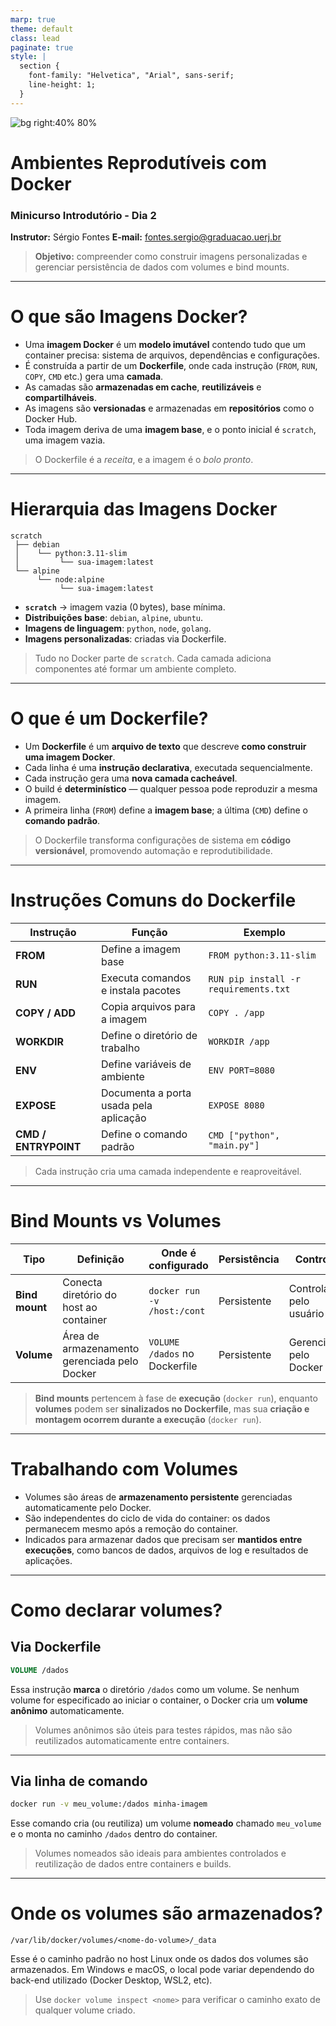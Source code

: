 ```yaml
---
marp: true
theme: default
class: lead
paginate: true
style: |
  section {
    font-family: "Helvetica", "Arial", sans-serif;
    line-height: 1;
  }
---
```


![bg right:40% 80%](https://www.docker.com/wp-content/uploads/2022/03/Moby-logo.png)

# Ambientes Reprodutíveis com Docker
### Minicurso Introdutório - Dia 2

**Instrutor:** Sérgio Fontes
**E-mail:** [fontes.sergio@graduacao.uerj.br](mailto:fontes.sergio@graduacao.uerj.br)

> **Objetivo:** compreender como construir imagens personalizadas e gerenciar persistência de dados com volumes e bind mounts.

---

# O que são Imagens Docker?

* Uma **imagem Docker** é um **modelo imutável** contendo tudo que um container precisa: sistema de arquivos, dependências e configurações.
* É construída a partir de um **Dockerfile**, onde cada instrução (`FROM`, `RUN`, `COPY`, `CMD` etc.) gera uma **camada**.
* As camadas são **armazenadas em cache**, **reutilizáveis** e **compartilháveis**.
* As imagens são **versionadas** e armazenadas em **repositórios** como o Docker Hub.
* Toda imagem deriva de uma **imagem base**, e o ponto inicial é `scratch`, uma imagem vazia.

> O Dockerfile é a *receita*, e a imagem é o *bolo pronto*.

---

# Hierarquia das Imagens Docker

```text
scratch
 ├── debian
 │    └── python:3.11-slim
 │         └── sua-imagem:latest
 └── alpine
      └── node:alpine
           └── sua-imagem:latest
```

* **`scratch`** → imagem vazia (0 bytes), base mínima.
* **Distribuições base**: `debian`, `alpine`, `ubuntu`.
* **Imagens de linguagem**: `python`, `node`, `golang`.
* **Imagens personalizadas**: criadas via Dockerfile.

> Tudo no Docker parte de `scratch`. Cada camada adiciona componentes até formar um ambiente completo.

---

# O que é um Dockerfile?

* Um **Dockerfile** é um **arquivo de texto** que descreve **como construir uma imagem Docker**.
* Cada linha é uma **instrução declarativa**, executada sequencialmente.
* Cada instrução gera uma **nova camada cacheável**.
* O build é **determinístico** — qualquer pessoa pode reproduzir a mesma imagem.
* A primeira linha (`FROM`) define a **imagem base**; a última (`CMD`) define o **comando padrão**.

> O Dockerfile transforma configurações de sistema em **código versionável**, promovendo automação e reprodutibilidade.

---

# Instruções Comuns do Dockerfile

| Instrução            | Função                                 | Exemplo                               |
| -------------------- | -------------------------------------- | ------------------------------------- |
| **FROM**             | Define a imagem base                   | `FROM python:3.11-slim`               |
| **RUN**              | Executa comandos e instala pacotes     | `RUN pip install -r requirements.txt` |
| **COPY / ADD**       | Copia arquivos para a imagem           | `COPY . /app`                         |
| **WORKDIR**          | Define o diretório de trabalho         | `WORKDIR /app`                        |
| **ENV**              | Define variáveis de ambiente           | `ENV PORT=8080`                       |
| **EXPOSE**           | Documenta a porta usada pela aplicação | `EXPOSE 8080`                         |
| **CMD / ENTRYPOINT** | Define o comando padrão                | `CMD ["python", "main.py"]`           |

> Cada instrução cria uma camada independente e reaproveitável.

---

# Bind Mounts vs Volumes

| Tipo           | Definição                                    | Onde é configurado            | Persistência | Controle                |
| -------------- | -------------------------------------------- | ----------------------------- | ------------ | ----------------------- |
| **Bind mount** | Conecta diretório do host ao container       | `docker run -v /host:/cont`   | Persistente  | Controlado pelo usuário |
| **Volume**     | Área de armazenamento gerenciada pelo Docker | `VOLUME /dados` no Dockerfile | Persistente  | Gerenciado pelo Docker  |

> **Bind mounts** pertencem à fase de **execução** (`docker run`), enquanto **volumes** podem ser **sinalizados no Dockerfile**, mas sua **criação e montagem ocorrem durante a execução** (`docker run`).

---

# Trabalhando com Volumes

* Volumes são áreas de **armazenamento persistente** gerenciadas automaticamente pelo Docker.
* São independentes do ciclo de vida do container: os dados permanecem mesmo após a remoção do container.
* Indicados para armazenar dados que precisam ser **mantidos entre execuções**, como bancos de dados, arquivos de log e resultados de aplicações.

---

# Como declarar volumes?

## Via Dockerfile

```dockerfile
VOLUME /dados
```

Essa instrução **marca** o diretório `/dados` como um volume.
Se nenhum volume for especificado ao iniciar o container, o Docker cria um **volume anônimo** automaticamente.

> Volumes anônimos são úteis para testes rápidos, mas não são reutilizados automaticamente entre containers.

---

## Via linha de comando

```bash
docker run -v meu_volume:/dados minha-imagem
```

Esse comando cria (ou reutiliza) um volume **nomeado** chamado `meu_volume`
e o monta no caminho `/dados` dentro do container.

> Volumes nomeados são ideais para ambientes controlados e reutilização de dados entre containers e builds.

---

# Onde os volumes são armazenados?

```text
/var/lib/docker/volumes/<nome-do-volume>/_data
```

Esse é o caminho padrão no host Linux onde os dados dos volumes são armazenados.
Em Windows e macOS, o local pode variar dependendo do back-end utilizado (Docker Desktop, WSL2, etc).

> Use `docker volume inspect <nome>` para verificar o caminho exato de qualquer volume criado.